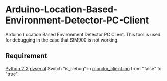 # Arduino-Location-Based-Environment-Detector-PC-Client
Arduino Location Based Environment Detector PC Client. This tool is used for debugging in the case that SIM900 is not working.

Requirement
------------
[Python 2.X](https://www.python.org/downloads/)
[pyserial](http://pyserial.sourceforge.net/)
Switch "is_debug" in [monitor_client.ino](https://github.com/lincanbin/Arduino-Location-Based-Environment-Detector-Client/blob/master/monitor_client/monitor_client.ino#L39) from "false" to "true".